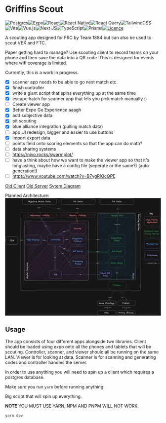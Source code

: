 # Griffins Scout

![Postgres](https://img.shields.io/badge/postgres-%23316192.svg?style=for-the-badge&logo=postgresql&logoColor=white)![Expo](https://img.shields.io/badge/expo-1C1E24?style=for-the-badge&logo=expo&logoColor=#D04A37)![React](https://img.shields.io/badge/react-%2320232a.svg?style=for-the-badge&logo=react&logoColor=%2361DAFB)![React Native](https://img.shields.io/badge/react_native-%2320232a.svg?style=for-the-badge&logo=react&logoColor=%2361DAFB)![React Query](https://img.shields.io/badge/-React%20Query-FF4154?style=for-the-badge&logo=react%20query&logoColor=white)![TailwindCSS](https://img.shields.io/badge/tailwindcss-%2338B2AC.svg?style=for-the-badge&logo=tailwind-css&logoColor=white)![Vite](https://img.shields.io/badge/vite-%23646CFF.svg?style=for-the-badge&logo=vite&logoColor=white)![Vue.js](https://img.shields.io/badge/vuejs-%2335495e.svg?style=for-the-badge&logo=vuedotjs&logoColor=%234FC08D)![Next JS](https://img.shields.io/badge/Next-black?style=for-the-badge&logo=next.js&logoColor=white)![TypeScript](https://img.shields.io/badge/typescript-%23007ACC.svg?style=for-the-badge&logo=typescript&logoColor=white)![Prisma](https://img.shields.io/badge/Prisma-3982CE?style=for-the-badge&logo=Prisma&logoColor=white)[![Licence](https://img.shields.io/github/license/Ileriayo/markdown-badges?style=for-the-badge)](./LICENSE)

A scouting app designed for FRC by Team 1884 but can also be used to scout VEX and FTC.

Paper getting hard to manage? Use scouting client to record teams on your phone and then save the data into a QR code. This is designed for events where wifi coverage is limited.

Currently, this is a work in progress.

- [x] scanner app needs to be able to go next match etc.
- [x] finish controller
- [x] write a giant script that spins everything up at the same time
- [x] escape hatch for scanner app that lets you pick match manually :)
- [ ] Create viewer app
- [x] Better Expo Go Experience aaagh
- [x] add subjective data
- [x] pit scouting
- [x] blue alliance integration (pulling match data)
- [ ] app UI redesign, bigger and easier to use buttons
- [x] import export data
- [ ] points field onto scoring elements so that the app can do math?
- [ ] data sharing systems
- [ ] https://nivo.rocks/swarmplot/
- [ ] have a think about how we want to make the viewer app so that it's longlasting, maybe have a config file (seperate or the same?) (auto generation!)
- [ ] https://www.youtube.com/watch?v=B7ygRIQcQPE

[Old Client](https://github.com/omagarwal25/scouting-client)
[Old Server](https://github.com/omagarwal25/scouting-server)
[Sytem Diagram](https://excalidraw.com/#json=lbxq5bGRVkCmEuD6uKx75,9VgSadcQ5oE6S-vvNMDTAA)

Planned Architecture:
![System Diagram](https://github.com/omagarwal25/scouting-app/blob/dev/scouting-app-architecture.png?raw=true)

## Usage

The app consists of four different apps alongside two libraries. Client should be loaded using expo onto all the phones and tablets that will be scouting. Controller, scanner, and viewer should all be running on the same LAN. Viewer is for looking at data. Scanner is for scanning and generating codes and controller handles the server.

In order to use anything you will need to spin up a client which requires a postgres database.

Make sure you run `yarn` before running anything.

Big script that will spin up everything.

**NOTE** YOU MUST USE YARN, NPM AND PNPM WILL NOT WORK.

```bash
yarn dev
```
